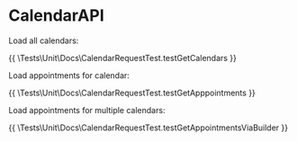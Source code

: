 # CalendarAPI

Load all calendars:

{{ \Tests\Unit\Docs\CalendarRequestTest.testGetCalendars }}

Load appointments for calendar:

{{ \Tests\Unit\Docs\CalendarRequestTest.testGetApppointments }}

Load appointments for multiple calendars:

{{ \Tests\Unit\Docs\CalendarRequestTest.testGetAppointmentsViaBuilder }}
